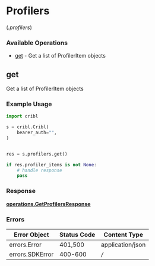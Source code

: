 # Profilers
(*.profilers*)

### Available Operations

* [get](#get) - Get a list of ProfilerItem objects

## get

Get a list of ProfilerItem objects

### Example Usage

```python
import cribl

s = cribl.Cribl(
    bearer_auth="",
)


res = s.profilers.get()

if res.profiler_items is not None:
    # handle response
    pass
```


### Response

**[operations.GetProfilersResponse](../../models/operations/getprofilersresponse.md)**
### Errors

| Error Object     | Status Code      | Content Type     |
| ---------------- | ---------------- | ---------------- |
| errors.Error     | 401,500          | application/json |
| errors.SDKError  | 400-600          | */*              |
